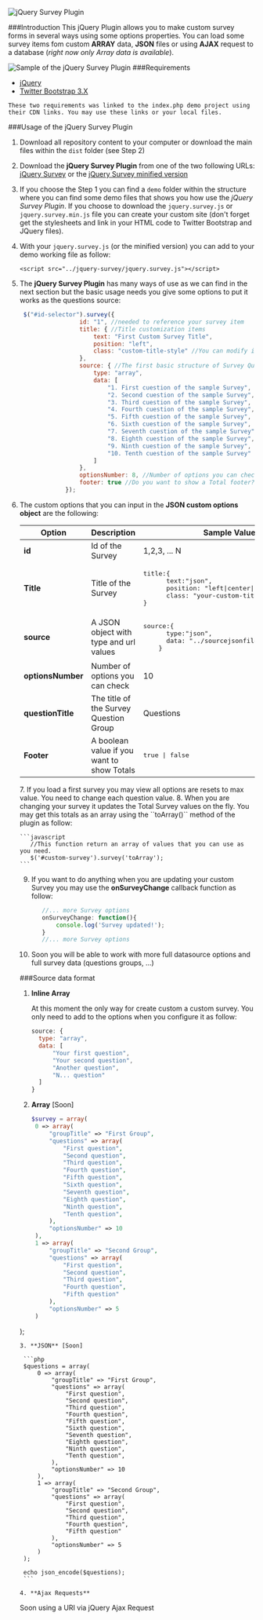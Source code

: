 ![jQuery Survey Plugin](https://github.com/codeATbusiness/jquery-survey/raw/master/src/plugin-images/jquery-survey-780x80.png "jQuery Survey Plugin")

###Introduction
This jQuery Plugin allows you to make custom survey forms in several ways using some options properties.
You can load some survey items fom custom **ARRAY** data, **JSON** files or using **AJAX** request to a database (_right now only Array data is available_).

![Sample of the jQuery Survey Plugin](https://github.com/codeATbusiness/jquery-survey/raw/master/src/plugin-images/sample-survey.jpg "Sample of the jQuery Survey Plugin")
###Requirements
   + [jQuery](https://jquery.com)
   + [Twitter Bootstrap 3.X](http://getbootstrap.com)

    These two requirements was linked to the index.php demo project using their CDN links. You may use these links or your local files.

###Usage of the jQuery Survey Plugin
1. Download all repository content to your computer or download the main files within the `dist` folder (see Step 2)
2. Download the **jQuery Survey Plugin** from one of the two following URLs:
[jQuery Survey](https://github.com/codeATbusiness/jquery-survey/dist/jquery.survey.js) or the [jQuery Survey minified version](https://github.com/codeATbusiness/jquery-survey/dist/jquery.survey.min.js)
3. If you choose the Step 1 you can find a `demo` folder within the structure where you can find some demo files that shows you how use the *jQuery Survey Plugin*. If you
choose to download the `jquery.survey.js` or `jquery.survey.min.js` file you can create your custom site (don't forget get the stylesheets and link in your HTML code to Twitter Bootstrap and JQuery files).
4. With your `jquery.survey.js` (or the minified version) you can add to your demo working file as follow:

   ```
   <script src="../jquery-survey/jquery.survey.js"></script>
   ```

5. The **jQuery Survey Plugin** has many ways of use as we can find in the next section but the basic usage needs you give some options to put it works as the questions source:

   ```javascript
    $("#id-selector").survey({
                    id: "1", //needed to reference your survey item
                    title: { //Title customization items
                        text: "First Custom Survey Title",
                        position: "left",
                        class: "custom-title-style" //You can modify it
                    },
                    source: { //The first basic structure of Survey Questions
                        type: "array",
                        data: [
                            "1. First cuestion of the sample Survey",
                            "2. Second cuestion of the sample Survey",
                            "3. Third cuestion of the sample Survey",
                            "4. Fourth cuestion of the sample Survey",
                            "5. Fifth cuestion of the sample Survey",
                            "6. Sixth cuestion of the sample Survey",
                            "7. Seventh cuestion of the sample Survey",
                            "8. Eighth cuestion of the sample Survey",
                            "9. Ninth cuestion of the sample Survey",
                            "10. Tenth cuestion of the sample Survey"
                        ]
                    },
                    optionsNumber: 8, //Number of options you can check
                    footer: true //Do you want to show a Total footer?
                });
   ```

6. The custom options that you can input in the **JSON custom options object** are the following:
   <table>
  <thead>
    <tr>
      <th>Option</th>
      <th>Description</th>
      <th>Sample Value</th>
    </tr>
</thead>
<tbody>
    <tr>
      <td><strong>id</strong></td>
      <td>Id of the Survey</td>
      <td>1,2,3, ... N</td>
    </tr>
    <tr>
      <td><strong>Title</strong></td>
      <td>Title of the Survey</td>
      <td><pre>title:{
      text:"json",
      position: "left|center|right",
      class: "your-custom-title-class-in-css"
}</pre></td>
    </tr>
    <tr>
      <td><strong>source</strong></td>
       <td>A JSON object with type and url values</td>
          <td><pre>source:{
      type:"json",
      data: "../sourcejsonfile.php"
    }</pre></td>
    </tr>
    <tr>
      <td><strong>optionsNumber</strong></td>
      <td>Number of options you can check</td>
      <td>10</td>
    </tr>
    <tr>
      <td><strong>questionTitle</strong></td>
      <td>The title of the Survey Question Group</td>
      <td>Questions</td>
    </tr>
    <tr>
      <td><strong>Footer</strong></td>
      <td>A boolean value if you want to show Totals</td>
      <td><pre>true | false</pre></td>
    </tr>
  </tbody>
   </table>
7. If you load a first survey you may view all options are resets to max value. You need to change each question value.
8. When you are changing your survey it updates the Total Survey values on the fly. You may get this totals as an array using the ``toArray()`` method of the plugin as follow:

    ```javascript
       //This function return an array of values that you can use as you need.
       $('#custom-survey').survey('toArray'); 
    ```
9. If you want to do anything when you are updating your custom Survey you may use the **onSurveyChange** callback function as follow:
    
    ```javascript
       //... more Survey options
       onSurveyChange: function(){
           console.log('Survey updated!');
       }
       //... more Survey options 
    ```
10. Soon you will be able to work with more full datasource options and full survey data (questions groups, ...)

###Source data format
1. **Inline Array**
   
    At this moment the only way for create custom a custom survey. You only need to add to the options when you configure it as follow:

    ```javascript
   source: {
      type: "array",
      data: [
          "Your first question",
          "Your second question",
          "Another question",
          "N... question"
      ]
   }
    ``` 

2. **Array** [Soon]
   ```php
   $survey = array(
    0 => array(
        "groupTitle" => "First Group",
        "questions" => array(
            "First question",
            "Second question",
            "Third question",
            "Fourth question",
            "Fifth question",
            "Sixth question",
            "Seventh question",
            "Eighth question",
            "Ninth question",
            "Tenth question",
        ),
        "optionsNumber" => 10
    ),
    1 => array(
        "groupTitle" => "Second Group",
        "questions" => array(
            "First question",
            "Second question",
            "Third question",
            "Fourth question",
            "Fifth question"
        ),
        "optionsNumber" => 5
    )
);
   ```
3. **JSON** [Soon]
   
    ```php
    $questions = array(
        0 => array(
            "groupTitle" => "First Group",
            "questions" => array(
                "First question",
                "Second question",
                "Third question",
                "Fourth question",
                "Fifth question",
                "Sixth question",
                "Seventh question",
                "Eighth question",
                "Ninth question",
                "Tenth question",
            ),
            "optionsNumber" => 10
        ),
        1 => array(
            "groupTitle" => "Second Group",
            "questions" => array(
                "First question",
                "Second question",
                "Third question",
                "Fourth question",
                "Fifth question"
            ),
            "optionsNumber" => 5
        )
    );

    echo json_encode($questions);
    ```

4. **Ajax Requests**
   ```
   Soon using a URI via jQuery Ajax Request
   ```